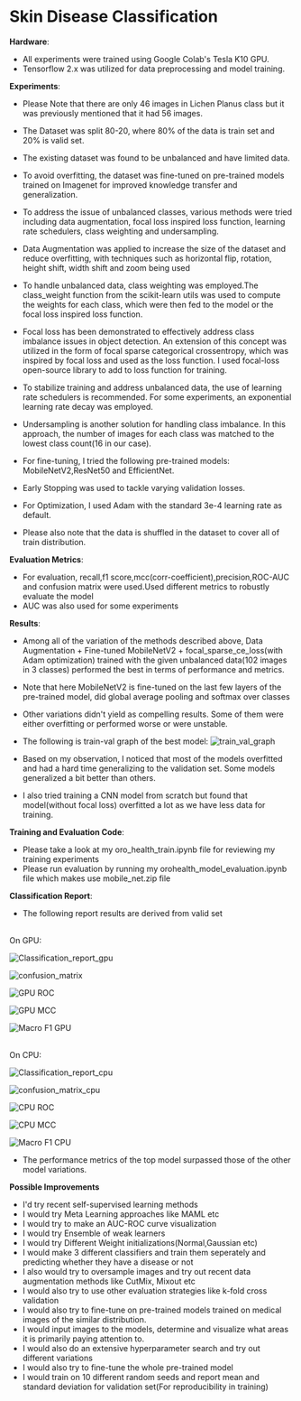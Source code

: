 # Skin Disease Classification


**Hardware**:

- All experiments were trained using Google Colab's Tesla K10 GPU.
- Tensorflow 2.x was utilized for data preprocessing and model training.

**Experiments**:
- Please Note that there are only 46 images in Lichen Planus class but it was previously mentioned that it had 56 images.
- The Dataset was split 80-20, where 80% of the data is train set and 20% is valid set.
- The existing dataset was found to be unbalanced and have limited data.
- To avoid overfitting, the dataset was fine-tuned on pre-trained models trained on Imagenet for improved knowledge transfer and generalization.
- To address the issue of unbalanced classes, various methods were tried including data augmentation, focal loss inspired loss function, learning rate schedulers, class weighting and undersampling.
- Data Augmentation was applied to increase the size of the dataset and reduce overfitting, with techniques such as horizontal flip, rotation, height shift, width shift and zoom being used
- To handle unbalanced data, class weighting was employed.The class_weight function from the scikit-learn utils was used to compute the weights for each class, which were then fed to the model or the focal loss inspired loss function.
- Focal loss has been demonstrated to effectively address class imbalance issues in object detection. An extension of this concept was utilized in the form of focal sparse categorical crossentropy, which was inspired by focal loss and used as the loss function. I used focal-loss open-source library to add to loss function for training.
- To stabilize training and address unbalanced data, the use of learning rate schedulers is recommended. For some experiments, an exponential learning rate decay was employed.
- Undersampling is another solution for handling class imbalance. In this approach, the number of images for each class was matched to the lowest class count(16 in our case).

- For fine-tuning, I tried the following pre-trained models: MobileNetV2,ResNet50 and EfficientNet.
- Early Stopping was used to tackle varying validation losses.
- For Optimization, I used Adam with the standard 3e-4 learning rate as default.
- Please also note that the data is shuffled in the dataset to cover all of train distribution.

**Evaluation Metrics**:

- For evaluation, recall,f1 score,mcc(corr-coefficient),precision,ROC-AUC and confusion matrix were used.Used different metrics to robustly evaluate the model
- AUC was also used for some experiments

**Results**:

- Among all of the variation of the methods described above, Data Augmentation + Fine-tuned MobileNetV2 + focal_sparse_ce_loss(with Adam optimization) trained with the given unbalanced data(102 images in 3 classes) performed the best in terms of performance and metrics.
- Note that here MobileNetV2 is fine-tuned on the last few layers of the pre-trained model, did global average pooling and softmax over classes
-  Other variations didn't yield as compelling results. Some of them were either overfitting or performed worse or were unstable.
- The following is train-val graph of the best model:
![train_val_graph](train_graph.png)

- Based on my observation, I noticed that most of the models overfitted and had a hard time generalizing to the validation set. Some models generalized a bit better than others.
- I also tried training a CNN model from scratch but found that model(without focal loss) overfitted a lot as we have less data for training.

**Training and Evaluation Code**:
- Please take a look at my oro_health_train.ipynb file for reviewing my training experiments
- Please run evaluation by running my orohealth_model_evaluation.ipynb file which makes use mobile_net.zip file

**Classification Report**:

- The following report results are derived from valid set
<br />
On GPU: 
<br />

![Classification_report_gpu](gpu_classification_report.png)

![confusion_matrix](gpu_conf_matrix.png)

![GPU ROC](gpu_roc.png)

![GPU MCC](gpu_mcc.png)

![Macro F1 GPU](macro_f1_gpu.png)

<br />
On CPU:
<br />

![Classification_report_cpu](cpu_report.png)

![confusion_matrix_cpu](cpu_conf_matrix.png)

![CPU ROC](cpu_roc.png)

![CPU MCC](cpu_mcc.png)

![Macro F1 CPU](macro_f1_cpu.png)

- The performance metrics of the top model surpassed those of the other model variations.


**Possible Improvements**
- I'd try recent self-supervised learning methods
- I would try Meta Learning approaches like MAML etc
- I would try to make an AUC-ROC curve visualization
- I would try Ensemble of weak learners
- I would try Different Weight initializations(Normal,Gaussian etc)
- I would make 3 different classifiers and train them seperately and predicting whether they have a disease or not
- I also would try to oversample images and try out recent data augmentation methods like CutMix, Mixout etc
- I would also try to use other evaluation strategies like k-fold cross validation
- I would also try to fine-tune on pre-trained models trained on medical images of the similar distribution.
- I would input images to the models, determine and visualize what areas it is primarily paying attention to.
- I would also do an extensive hyperparameter search and try out different variations
- I would also try to fine-tune the whole pre-trained model
- I would train on 10 different random seeds and report mean and standard deviation for validation set(For reproducibility in training)
